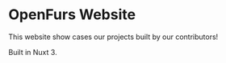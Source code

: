 # OpenFurs Website

This website show cases our projects built by our contributors!

Built in Nuxt 3.
